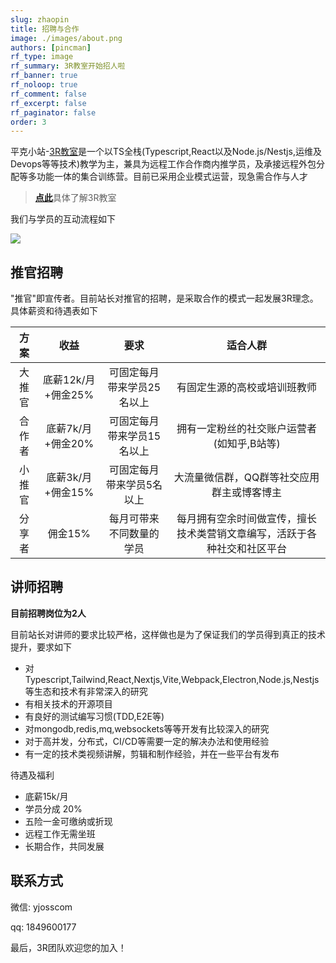 ```yaml
---
slug: zhaopin
title: 招聘与合作
image: ./images/about.png
authors: [pincman]
rf_type: image
rf_summary: 3R教室开始招人啦
rf_banner: true
rf_noloop: true
rf_comment: false
rf_excerpt: false
rf_paginator: false
order: 3
---
```


平克小站-[3R教室](https://pincman.com/classroom)是一个以TS全栈(Typescript,React以及Node.js/Nestjs,运维及Devops等等技术)教学为主，兼具为远程工作合作商内推学员，及承接远程外包分配等多功能一体的集合训练营。目前已采用企业模式运营，现急需合作与人才

> [**点此**](https://pincman.com/classroom)具体了解3R教室

我们与学员的互动流程如下

![](https://img.pincman.com/media202209201025232.png)

## 推官招聘

"推官"即宣传者。目前站长对推官的招聘，是采取合作的模式一起发展3R理念。具体薪资和待遇表如下

|  方案  |        收益        |            要求            |                           适合人群                           |
| :----: | :----------------: | :------------------------: | :----------------------------------------------------------: |
| 大推官 | 底薪12k/月+佣金25% | 可固定每月带来学员25名以上 |                 有固定生源的高校或培训班教师                 |
| 合作者 | 底薪7k/月+佣金20%  | 可固定每月带来学员15名以上 |          拥有一定粉丝的社交账户运营者(如知乎,B站等)          |
| 小推官 | 底薪3k/月+佣金15%  | 可固定每月带来学员5名以上  |          大流量微信群，QQ群等社交应用群主或博客博主          |
| 分享者 |      佣金15%       |  每月可带来不同数量的学员  | 每月拥有空余时间做宣传，擅长技术类营销文章编写，活跃于各种社交和社区平台 |

## 讲师招聘

**目前招聘岗位为2人**

目前站长对讲师的要求比较严格，这样做也是为了保证我们的学员得到真正的技术提升，要求如下

- 对Typescript,Tailwind,React,Nextjs,Vite,Webpack,Electron,Node.js,Nestjs等生态和技术有非常深入的研究
- 有相关技术的开源项目
- 有良好的测试编写习惯(TDD,E2E等)
- 对mongodb,redis,mq,websockets等等开发有比较深入的研究
- 对于高并发，分布式，CI/CD等需要一定的解决办法和使用经验
- 有一定的技术类视频讲解，剪辑和制作经验，并在一些平台有发布

待遇及福利

- 底薪15k/月
- 学员分成 20%
- 五险一金可缴纳或折现
- 远程工作无需坐班
- 长期合作，共同发展

## 联系方式

微信: yjosscom

qq: 1849600177



最后，3R团队欢迎您的加入！